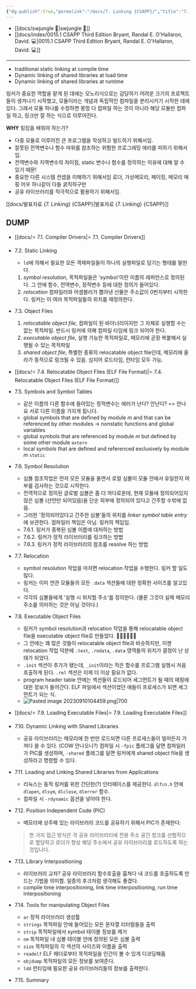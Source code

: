```yaml
---
{"dg-publish":true,"permalink":"/docs/7. Linking {CSAPP}/","title":"7. Linking {CSAPP}"}
---
```


- [[docs/swjungle 🤖\|swjungle 🤖]]
- [[docs/index/0015.1 CSAPP Third Edition Bryant, Randal E. O'Hallaron, David. 💻\|0015.1 CSAPP Third Edition Bryant, Randal E. O'Hallaron, David. 💻]]
___
- traditional static linking at compile time
- Dynamic linking of shared libraries at load time 
- Dynamic linking of shared libraries at runtime

링커가 중요한 역할을 맡게 된 데에는 모노리식으로는 감당하기 어려운 크기의 프로젝트들이 생겨나기 시작했고, 모듈이라는 개념과 독립적인 컴파일을 분리시키기 시작한 데에 있다. 그래서 모듈 하나를 수정하면 몽땅 다 컴파일 하는 것이 아니라 해당 모듈만 컴파일 하고, 링크만 잘 하는 식으로 이루어진다.

**WHY** 링킹을 배워야 하는가?

- 다중 모듈로 이루어진 큰 프로그램을 작성하고 빌드하기 위해서임.
- 잘못된 전역변수나 함수 따위를 참조하는 위험한 프로그래밍 에러를 피하기 위해서임.
- 전역변수와 지역변수의 차이점, static 변수나 함수를 정의하는 이유에 대해 알 수 있기 때문!
- 중요한 다른 시스템 컨셉을 이해하기 위해서임 로더, 가상메모리, 페이징, 메모리 매핑 어우 하나같이 다들 굵직하구만
- 공유 라이브러리를 적극적으로 활용하기 위해서임.

[[docs/발표자료 {7. Linking} {CSAPP}\|발표자료 {7. Linking} {CSAPP}]]

## DUMP

- [[docs/⭐️ 7.1. Compiler Drivers\|⭐️ 7.1. Compiler Drivers]]
- 7.2. Static Linking
	- `ld`에 의해서 필요한 모든 객체파일들이 하나의 실행파일로 담기는 형태를 말한다.
	1. _symbol resolution_, 목적파일들은 'symbol'이란 이름의 레퍼런스로 정의된다. 그 안에 함수, 전역변수, 정적변수 등에 대한 정의가 들어있다.
	2. _relocation_ 컴파일러와 어셈블러가 뽑아낸 산물은 주소값이 0번지부터 시작한다. 링커는 이 여러 목적파일들의 위치를 재정의한다.
- 7.3. Object Files
	1. _relocatable object file_, 컴파일이 된 바이너리이지만 그 자체로 실행할 수는 없는 목적파일. 반드시 링커에 의해 컴파일 타임에 링크 되어야 한다.
	2. _executable object file_, 실행 가능한 목적파일로, 메모리에 곧장 복붙해서 실행될 수 있는 목적파일
	3. _shared object file_, 특별한 종류의 relocatable object file인데, 메모리에 올라가 동적으로 링크될 수 있음. 심지어 로드타임, 런타임 모두 가능.
- [[docs/⭐️ 7.4. Relocatable Object Files (ELF File Format)\|⭐️ 7.4. Relocatable Object Files (ELF File Format)]]
- 7.5. Symbols and Symbol Tables
	- 같은 이름의 다른 함수에 들어있는 정적변수는 에러가 난다? 안난다? => 안나요 서로 다른 이름을 가지게 됩니다.
	- global symbols that are defined by module _m_ and that can be referenced by other modules → nonstatic functions and global variables
	- global symbols that are referenced by module _m_  but defined by some other module `extern`
	- local symbols that are defined and referenced exclusively by module _m_ `static` 
- 7.6. Symbol Resolution
	- 심볼 참조작업은 먼저 모든 모듈을 돌면서 로컬 심볼이 모듈 안에서 유일한지 여부를 검사하는 것으로 시작한다.
	- 전역적으로 정의된 글로벌 심볼은 좀 더 까다로운데, 현재 모듈에 정의되어있지 않은 심볼 (선언만 되어있음)을 단순 외부에 정의되어 있다고 간주할 수밖에 없음.
	- 그러한 '정의되어있다고 간주한 심볼'들의 위치를 _linker symbol table entry_ 에 보관한다. 컴파일러 책임은 아님. 링커의 책임임.
	- 7.6.1. 링커가 중복된 심볼 이름에 대처하는 방법
	- 7.6.2. 링커가 정적 라이브러리를 링크하는 방법
	- 7.6.3. 링커가 정적 라이브러리의 참조를 resolve 하는 방법
- 7.7. Relocation
	- symbol resolution 작업을 마치면 relocation 작업을 수행한다. 링커 할 일도 많다.
	- 링커는 이미 연관 모듈들의 모든 `.data` 섹션들에 대한 정확한 사이즈를 알고있다.
	- 각각의 심볼들에게 '실행 시 위치할 주소'를 정의한다. (물론 그것이 실제 메모리 주소를 의미하는 것은 아닐 것이다.)
- 7.8. Executable Object Files
	- 링커가 symbol resolution과 relocation 작업을 통해 relocatable object file을 executable object file로 만들었다. 👏👏👏👏👏👏
	- 그 안에는 꽤 많은 것들이 relocatable object file과 비슷하지만, 이젠 relocation 작업 덕분에 `.text`, `.rodata`, `.data` 영역들의 위치가 결정이 난 상태가 되었다.
	- `.init` 섹션이 추가가 됐는데, `_init`이라는 작은 함수를 프로그램 실행시 처음 호출하게 된다. `.rel` 섹션은 이제 더 이상 필요가 없다.
	- program header table 안에는 섹션들이 로드되어 세그먼트가 될 때의 매핑에 대한 정보가 들어간다. ELF 파일에서 섹션이었던 애들이 프로세스가 되면 세그먼트가 되는 식.
	- ![Pasted image 20230910104459.png|700](/img/user/docs/assets/Pasted%20image%2020230910104459.png)
- [[docs/⭐️ 7.9. Loading Executable Files\|⭐️ 7.9. Loading Executable Files]]
- 7.10. Dynamic Linking with Shared Libraries
	- 공유 라이브러리는 메모리에 한 번만 로드되면 다른 프로세스들이 얼마든지 가져다 쓸 수 있다. (COW 안나오나?) 컴파일 시 `-fpic` 플래그를 달면 컴파일러가 PIC를 생성하며, `-shared` 플래그를 달면 링커에게 shared object file을 생성하라고 명령할 수 있다.
- 7.11. Loading and Linking Shared Libraries from Applications
	- 리눅스는 동적 링커를 위한 간단한(?) 인터페이스를 제공한다. `dlfcn.h` 안에 `dlopen`, `dlsym`, `dlclose`, `dlerror` 함수. 
	- 컴파일 시 `-rdynamic` 옵션을 넣어야 한다.
- 7.12. Position Independent Code (PIC)
	- 메모리에 상주해 있는 라이브러리 코드를 공유하기 위해서 PIC가 존재한다. 

	> 한 가지 접근 방식은 각 공유 라이브러리에 전용 주소 공간 청크를 선험적으로 할당하고 로더가 항상 해당 주소에서 공유 라이브러리를 로드하도록 하는 것입니다.

- 7.13. Library Interpositioning
	- 라이브러리 교차? 공유 라이브러리 함수호출을 훔쳐다 내 코드를 호출하도록 만드는 기법을 의미함. 일종의 후크처럼 생각해도 좋겠다.
	- compile time interpositioning, link time interpositioning, run time interpositioning 
- 7.14. Tools for manipulating Object Files
	- `ar` 정적 라이브러리 생성툴
	- `strings` 목적파일 안에 들어있는 모든 문자열 리터럴들을 출력
	- `strip` 목적파일에서 symbol 테이블 정보를 제거
	- `nm` 목적파일 내 심볼 테이블 안에 정의된 모든 심볼 출력
	- `size` 목적파일의 각 섹션의 사이즈와 이름을 출력
	- `readelf` ELF 헤더로부터 목적파일을 인간이 볼 수 있게 디코딩해줌
	- `objdump` 목적파일의 모든 정보를 보여준다.
	- `ldd` 런타임에 필요한 공유 라이브러리들의 정보를 출력한다.
- 7.15. Summary
